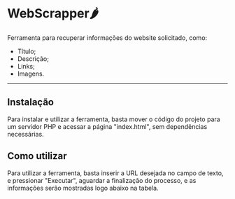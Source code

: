 # WebScrapper🌶️

Ferramenta para recuperar informações do website solicitado, como:
- Título;
- Descrição;
- Links;
- Imagens.
------------
## Instalação
Para instalar e utilizar a ferramenta, basta mover o código do projeto para um servidor PHP e acessar a página "index.html", sem dependências necessárias.

## Como utilizar
Para utilizar a ferramenta, basta inserir a URL desejada no campo de texto, e pressionar "Executar", aguardar a finalização do processo, e as informações serão mostradas logo abaixo na tabela.